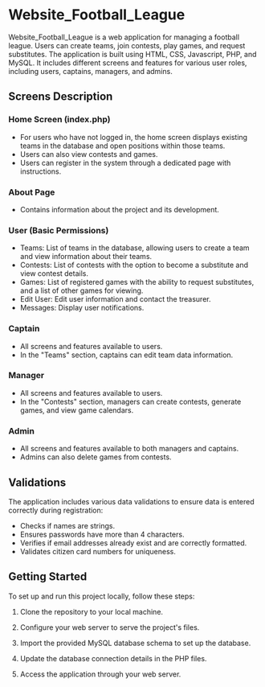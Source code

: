 # Website_Football_League

Website_Football_League is a web application for managing a football league. Users can create teams, join contests, play games, and request substitutes. The application is built using HTML, CSS, Javascript, PHP, and MySQL. It includes different screens and features for various user roles, including users, captains, managers, and admins.

## Screens Description

### Home Screen (index.php)
- For users who have not logged in, the home screen displays existing teams in the database and open positions within those teams.
- Users can also view contests and games.
- Users can register in the system through a dedicated page with instructions.

### About Page
- Contains information about the project and its development.

### User (Basic Permissions)
- Teams: List of teams in the database, allowing users to create a team and view information about their teams.
- Contests: List of contests with the option to become a substitute and view contest details.
- Games: List of registered games with the ability to request substitutes, and a list of other games for viewing.
- Edit User: Edit user information and contact the treasurer.
- Messages: Display user notifications.

### Captain
- All screens and features available to users.
- In the "Teams" section, captains can edit team data information.

### Manager
- All screens and features available to users.
- In the "Contests" section, managers can create contests, generate games, and view game calendars.

### Admin
- All screens and features available to both managers and captains.
- Admins can also delete games from contests.

## Validations

The application includes various data validations to ensure data is entered correctly during registration:
- Checks if names are strings.
- Ensures passwords have more than 4 characters.
- Verifies if email addresses already exist and are correctly formatted.
- Validates citizen card numbers for uniqueness.

## Getting Started

To set up and run this project locally, follow these steps:

1. Clone the repository to your local machine.

2. Configure your web server to serve the project's files.

3. Import the provided MySQL database schema to set up the database.

4. Update the database connection details in the PHP files.

5. Access the application through your web server.


